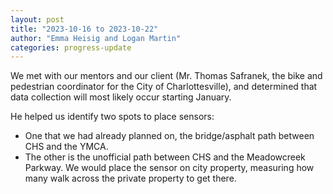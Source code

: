 ```yaml
---
layout: post
title: "2023-10-16 to 2023-10-22"
author: "Emma Heisig and Logan Martin"
categories: progress-update
---
```


We met with our mentors and our client (Mr. Thomas Safranek, the bike and pedestrian coordinator for the City of Charlottesville), and determined that data collection will most likely occur starting January.

He helped us identify two spots to place sensors:

- One that we had already planned on, the bridge/asphalt path between CHS and the YMCA.
- The other is the unofficial path between CHS and the Meadowcreek Parkway. We would place the sensor on city property, measuring how many walk across the private property to get there.